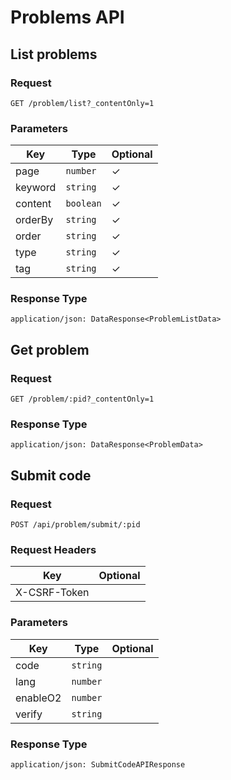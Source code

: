 # Problems API

## List problems

### Request

```
GET /problem/list?_contentOnly=1
```

### Parameters

| Key | Type | Optional |
|-|-|-|
| page | `number` | ✓ |
| keyword | `string` | ✓ |
| content | `boolean` | ✓ |
| orderBy | `string` | ✓ |
| order | `string` | ✓ |
| type | `string` | ✓ |
| tag | `string` | ✓ |

### Response Type

```
application/json: DataResponse<ProblemListData>
```

## Get problem

### Request

```
GET /problem/:pid?_contentOnly=1
```

### Response Type

```
application/json: DataResponse<ProblemData>
```

## Submit code

### Request

```
POST /api/problem/submit/:pid
```

### Request Headers

| Key | Optional |
|-|-|
| X-CSRF-Token | |

### Parameters

| Key | Type | Optional |
|-|-|-|
| code | `string` | |
| lang | `number` | |
| enableO2 | `number` | |
| verify | `string` | |

### Response Type

```
application/json: SubmitCodeAPIResponse
```
